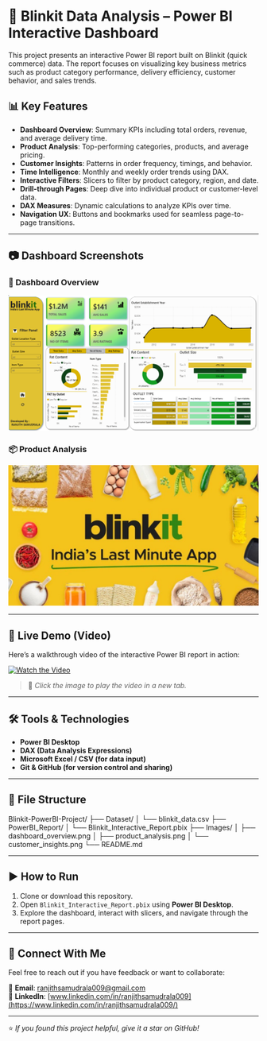 # 🛒 Blinkit Data Analysis – Power BI Interactive Dashboard

This project presents an interactive Power BI report built on Blinkit (quick commerce) data. The report focuses on visualizing key business metrics such as product category performance, delivery efficiency, customer behavior, and sales trends.

## 📊 Key Features

- **Dashboard Overview**: Summary KPIs including total orders, revenue, and average delivery time.
- **Product Analysis**: Top-performing categories, products, and average pricing.
- **Customer Insights**: Patterns in order frequency, timings, and behavior.
- **Time Intelligence**: Monthly and weekly order trends using DAX.
- **Interactive Filters**: Slicers to filter by product category, region, and date.
- **Drill-through Pages**: Deep dive into individual product or customer-level data.
- **DAX Measures**: Dynamic calculations to analyze KPIs over time.
- **Navigation UX**: Buttons and bookmarks used for seamless page-to-page transitions.

---

## 📷 Dashboard Screenshots

### 🧭 Dashboard Overview
![Dashboard Overview](https://github.com/ranjithsamudrala/images/blob/main/blinkit1.png)

### 📦 Product Analysis
![Product Analysis](https://github.com/ranjithsamudrala/images/blob/main/blinkit2.jpg)


---

## 🎥 Live Demo (Video)

Here’s a walkthrough video of the interactive Power BI report in action:

[![Watch the Video](https://img.youtube.com/vi/YOUR_VIDEO_ID/0.jpg)](https://www.youtube.com/watch?v=YOUR_VIDEO_ID)

> 🔁 *Click the image to play the video in a new tab.*

---

## 🛠 Tools & Technologies

- **Power BI Desktop**
- **DAX (Data Analysis Expressions)**
- **Microsoft Excel / CSV (for data input)**
- **Git & GitHub (for version control and sharing)**

---

## 📁 File Structure
Blinkit-PowerBI-Project/
├── Dataset/
│   └── blinkit_data.csv
├── PowerBI_Report/
│   └── Blinkit_Interactive_Report.pbix
├── Images/
│   ├── dashboard_overview.png
│   ├── product_analysis.png
│   └── customer_insights.png
└── README.md


---

## ▶️ How to Run

1. Clone or download this repository.
2. Open `Blinkit_Interactive_Report.pbix` using **Power BI Desktop**.
3. Explore the dashboard, interact with slicers, and navigate through the report pages.

---

## 🙌 Connect With Me

Feel free to reach out if you have feedback or want to collaborate:

📧 **Email**: ranjithsamudrala009@gmail.com  
🔗 **LinkedIn**: [www.linkedin.com/in/ranjithsamudrala009](https://www.linkedin.com/in/ranjithsamudrala009/)

---

⭐️ *If you found this project helpful, give it a star on GitHub!*



